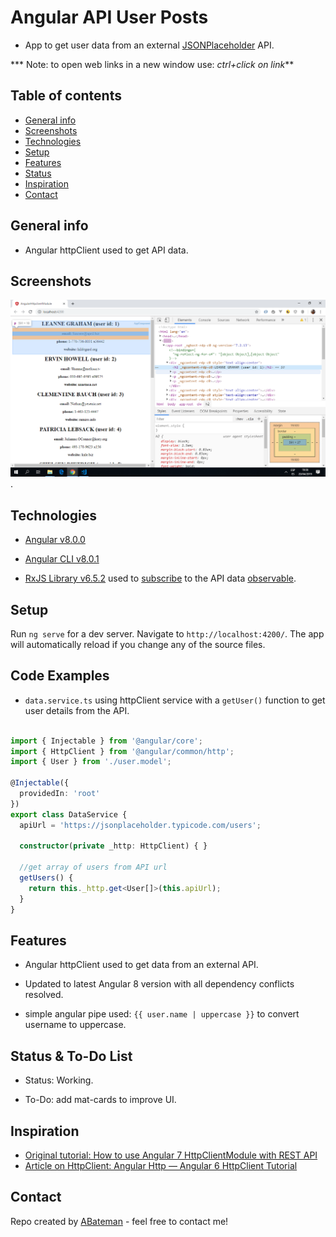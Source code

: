 # Angular API User Posts

* App to get user data from an external [JSONPlaceholder](https://jsonplaceholder.typicode.com) API.

*** Note: to open web links in a new window use: _ctrl+click on link_**

## Table of contents

* [General info](#general-info)
* [Screenshots](#screenshots)
* [Technologies](#technologies)
* [Setup](#setup)
* [Features](#features)
* [Status](#status)
* [Inspiration](#inspiration)
* [Contact](#contact)

## General info

* Angular httpClient used to get API data.

## Screenshots

![Example screenshot](./img/users.png).

## Technologies

* [Angular v8.0.0](https://angular.io/)

* [Angular CLI v8.0.1](https://cli.angular.io/)

* [RxJS Library v6.5.2](https://angular.io/guide/rx-library) used to [subscribe](http://reactivex.io/documentation/operators/subscribe.html) to the API data [observable](http://reactivex.io/documentation/observable.html).

## Setup

Run `ng serve` for a dev server. Navigate to `http://localhost:4200/`. The app will automatically reload if you change any of the source files.

## Code Examples

* `data.service.ts` using httpClient service with a `getUser()` function to get user details from the API.

```typescript

import { Injectable } from '@angular/core';
import { HttpClient } from '@angular/common/http';
import { User } from './user.model';

@Injectable({
  providedIn: 'root'
})
export class DataService {
  apiUrl = 'https://jsonplaceholder.typicode.com/users';

  constructor(private _http: HttpClient) { }

  //get array of users from API url
  getUsers() {
    return this._http.get<User[]>(this.apiUrl);
  }
}

```

## Features

* Angular httpClient used to get data from an external API.

* Updated to latest Angular 8 version with all dependency conflicts resolved.

* simple angular pipe used: `{{ user.name | uppercase }}` to convert username to uppercase.

## Status & To-Do List

* Status: Working.

* To-Do: add mat-cards to improve UI.

## Inspiration

* [Original tutorial: How to use Angular 7 HttpClientModule with REST API](https://www.youtube.com/watch?v=yAT2HHusDDk)
* [Article on HttpClient: Angular Http — Angular 6 HttpClient Tutorial](https://www.techiediaries.com/angular-http-client/)

## Contact

Repo created by [ABateman](https://www.andrewbateman.org) - feel free to contact me!
